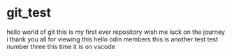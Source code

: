 # git_test
hello world of git this is my first ever repository wish me luck on the journey i thank you all for viewing this
hello odin members 
this is another test
test number three this time it is on vscode